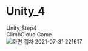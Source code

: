 # Unity_4  
Unity_Step4  
ClimbCloud Game  
![화면 캡처 2021-07-31 221617](https://user-images.githubusercontent.com/87409157/127741132-5b7d8710-706e-4f19-b9ab-fd7eaaa542ab.png)
